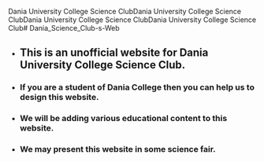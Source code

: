 Dania University College Science ClubDania University College Science ClubDania University College Science ClubDania University College Science Club# Dania_Science_Club-s-Web
* ## This is an unofficial website for Dania University College Science Club.
* ### If you are a student of Dania College then you can help us to design this website.
* ### We will be adding various educational content to this website.
* ### We may present this website in some science fair.
